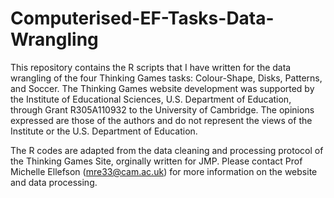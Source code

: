 # Computerised-EF-Tasks-Data-Wrangling

This repository contains the R scripts that I have written for the data wrangling of the four Thinking Games tasks: Colour-Shape, Disks, Patterns, and Soccer. The Thinking Games website development was supported by the Institute of Educational Sciences, U.S. Department of Education, through Grant R305A110932 to the University of Cambridge. The opinions expressed are those of the authors and do not represent the views of the Institute or the U.S. Department of Education.

The R codes are adapted from the data cleaning and processing protocol of the Thinking Games Site, orginally written for JMP. Please contact Prof Michelle Ellefson (mre33@cam.ac.uk) for more information on the website and data processing. 
